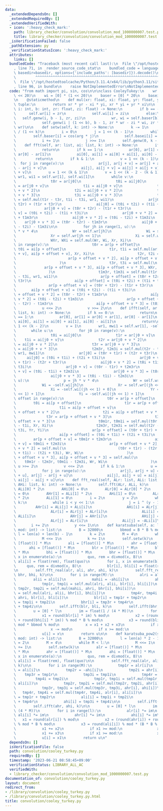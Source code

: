```yaml
---
data:
  _extendedDependsOn: []
  _extendedRequiredBy: []
  _extendedVerifiedWith:
  - icon: ':heavy_check_mark:'
    path: library_checker/convolution/convolution_mod_1000000007.test.py
    title: library_checker/convolution/convolution_mod_1000000007.test.py
  _isVerificationFailed: false
  _pathExtension: py
  _verificationStatusIcon: ':heavy_check_mark:'
  attributes:
    links: []
  bundledCode: "Traceback (most recent call last):\n  File \"/opt/hostedtoolcache/Python/3.11.4/x64/lib/python3.11/site-packages/onlinejudge_verify/documentation/build.py\"\
    , line 71, in _render_source_code_stat\n    bundled_code = language.bundle(stat.path,\
    \ basedir=basedir, options={'include_paths': [basedir]}).decode()\n          \
    \         ^^^^^^^^^^^^^^^^^^^^^^^^^^^^^^^^^^^^^^^^^^^^^^^^^^^^^^^^^^^^^^^^^^^^^^^^^^^^^^^^^\n\
    \  File \"/opt/hostedtoolcache/Python/3.11.4/x64/lib/python3.11/site-packages/onlinejudge_verify/languages/python.py\"\
    , line 96, in bundle\n    raise NotImplementedError\nNotImplementedError\n"
  code: "from math import pi, sin, cos\n\n\nclass CooleyTukey:\n    wr = [0] * (1\
    \ << 20)\n    wi = [0] * (1 << 20)\n    baser = [0] * 20\n    basei = [0] * 20\n\
    \n    @staticmethod\n    def mul(xr: float, xi: float, yr: float, yi: float) ->\
    \ tuple:\n        return xr * yr - xi * yi, xr * yi + yr * xi\n\n    def genw(self,\
    \ i: int, b: int, zr: float, zi: float) -> None:\n        if b == -1:\n      \
    \      self.wr[i] = zr\n            self.wi[i] = zi\n        else:\n         \
    \   self.genw(i, b - 1, zr, zi)\n            wr, wi = self.baser[b], self.basei[b]\n\
    \            self.genw(i | (1 << b), b - 1, zr * wr - zi * wi, zr * wi + zi *\
    \ wr)\n\n    def setw(self, k: int) -> None:\n        k -= 1\n        arg = pi\
    \ / (1 << k)\n        i = 0\n        j = 1 << (k - 1)\n        while j:\n    \
    \        self.baser[i] = cos(arg * j)\n            self.basei[i] = sin(arg * j)\n\
    \            i += 1\n            j >>= 1\n        self.genw(0, k - 1, 1, 0)\n\n\
    \    def fft(self, ar: list, ai: list, k: int) -> None:\n        if k == 0:\n\
    \            return\n        if k == 1:\n            ar[0], ar[1] = ar[0] + ar[1],\
    \ ar[0] - ar[1]\n            ai[0], ai[1] = ai[0] + ai[1], ai[0] - ai[1]\n   \
    \         return\n        if k & 1:\n            v = 1 << (k - 1)\n          \
    \  for j in range(v):\n                ar[j], ar[j + v] = ar[j] + ar[j + v], ar[j]\
    \ - ar[j + v]\n                ai[j], ai[j + v] = ai[j] + ai[j + v], ai[j] - ai[j\
    \ + v]\n        u = 1 << (k & 1)\n        v = 1 << (k - 2 - (k & 1))\n       \
    \ wr1, wi1 = self.wr[1], self.wi[1]\n        while v:\n            for j0 in range(v):\n\
    \                t0r = ar[j0]\n                t0i = ai[j0]\n                t1r\
    \ = ar[j0 + v]\n                t1i = ai[j0 + v]\n                t2r = ar[j0\
    \ + v * 2]\n                t2i = ai[j0 + v * 2]\n                t3r = ar[j0\
    \ + v * 3]\n                t3i = ai[j0 + v * 3]\n                t1m3r, t1m3i\
    \ = self.mul(t1r - t3r, t1i - t3i, wr1, wi1)\n                ar[j0] = (t0r +\
    \ t2r) + (t1r + t3r)\n                ai[j0] = (t0i + t2i) + (t1i + t3i)\n   \
    \             ar[j0 + v] = (t0r + t2r) - (t1r + t3r)\n                ai[j0 +\
    \ v] = (t0i + t2i) - (t1i + t3i)\n                ar[j0 + v * 2] = (t0r - t2r)\
    \ + t1m3r\n                ai[j0 + v * 2] = (t0i - t2i) + t1m3i\n            \
    \    ar[j0 + v * 3] = (t0r - t2r) - t1m3r\n                ai[j0 + v * 3] = (t0i\
    \ - t2i) - t1m3i\n\n            for jh in range(1, u):\n                p = jh\
    \ * v * 4\n                Wr = self.wr[jh]\n                Wi = self.wi[jh]\n\
    \                Xr = self.wr[jh << 1]\n                Xi = self.wi[jh << 1]\n\
    \                WXr, WXi = self.mul(Wr, Wi, Xr, Xi)\n                for offset\
    \ in range(v):\n                    t0r = ar[p + offset]\n                   \
    \ t0i = ai[p + offset]\n                    t1r, t1i = self.mul(ar[p + offset\
    \ + v], ai[p + offset + v], Xr, Xi)\n                    t2r, t2i = self.mul(\n\
    \                        ar[p + offset + v * 2], ai[p + offset + v * 2], Wr, Wi\n\
    \                    )\n                    t3r, t3i = self.mul(\n           \
    \             ar[p + offset + v * 3], ai[p + offset + v * 3], WXr, WXi\n     \
    \               )\n                    t1m3r, t1m3i = self.mul(t1r - t3r, t1i\
    \ - t3i, wr1, wi1)\n                    ar[p + offset] = (t0r + t2r) + (t1r +\
    \ t3r)\n                    ai[p + offset] = (t0i + t2i) + (t1i + t3i)\n     \
    \               ar[p + offset + v] = (t0r + t2r) - (t1r + t3r)\n             \
    \       ai[p + offset + v] = (t0i + t2i) - (t1i + t3i)\n                    ar[p\
    \ + offset + v * 2] = (t0r - t2r) + t1m3r\n                    ai[p + offset +\
    \ v * 2] = (t0i - t2i) + t1m3i\n                    ar[p + offset + v * 3] = (t0r\
    \ - t2r) - t1m3r\n                    ai[p + offset + v * 3] = (t0i - t2i) - t1m3i\n\
    \            u <<= 2\n            v >>= 2\n\n    def ifft(self, ar: list, ai:\
    \ list, k: int) -> None:\n        if k == 0:\n            return\n        if k\
    \ == 1:\n            ar[0], ar[1] = ar[0] + ar[1], ar[0] - ar[1]\n           \
    \ ai[0], ai[1] = ai[0] + ai[1], ai[0] - ai[1]\n            return\n        u =\
    \ 1 << (k - 2)\n        v = 1\n        wr1, mwi1 = self.wr[1], -self.wi[1]\n \
    \       while u:\n            for j0 in range(v):\n                t0r = ar[j0]\n\
    \                t0i = ai[j0]\n                t1r = ar[j0 + v]\n            \
    \    t1i = ai[j0 + v]\n                t2r = ar[j0 + v * 2]\n                t2i\
    \ = ai[j0 + v * 2]\n                t3r = ar[j0 + v * 3]\n                t3i\
    \ = ai[j0 + v * 3]\n                t2m3r, t2m3i = self.mul(t2r - t3r, t2i - t3i,\
    \ wr1, mwi1)\n                ar[j0] = (t0r + t1r) + (t2r + t3r)\n           \
    \     ai[j0] = (t0i + t1i) + (t2i + t3i)\n                ar[j0 + v * 2] = (t0r\
    \ + t1r) - (t2r + t3r)\n                ai[j0 + v * 2] = (t0i + t1i) - (t2i +\
    \ t3i)\n                ar[j0 + v] = (t0r - t1r) + t2m3r\n                ai[j0\
    \ + v] = (t0i - t1i) + t2m3i\n                ar[j0 + v * 3] = (t0r - t1r) - t2m3r\n\
    \                ai[j0 + v * 3] = (t0i - t1i) - t2m3i\n            for jh in range(1,\
    \ u):\n                p = jh * v * 4\n                Wr = self.wr[jh]\n    \
    \            Wi = -self.wi[jh]\n                Xr = self.wr[(jh << 1) + 0]\n\
    \                Xi = -self.wi[(jh << 1) + 0]\n                Yr = self.wr[(jh\
    \ << 1) + 1]\n                Yi = -self.wi[(jh << 1) + 1]\n                for\
    \ offset in range(v):\n                    t0r = ar[p + offset]\n            \
    \        t0i = ai[p + offset]\n                    t1r = ar[p + offset + v]\n\
    \                    t1i = ai[p + offset + v]\n                    t2r = ar[p\
    \ + offset + v * 2]\n                    t2i = ai[p + offset + v * 2]\n      \
    \              t3r = ar[p + offset + v * 3]\n                    t3i = ai[p +\
    \ offset + v * 3]\n                    t0m1r, t0m1i = self.mul(t0r - t1r, t0i\
    \ - t1i, Xr, Xi)\n                    t2m3r, t2m3i = self.mul(t2r - t3r, t2i -\
    \ t3i, Yr, Yi)\n                    ar[p + offset] = (t0r + t1r) + (t2r + t3r)\n\
    \                    ai[p + offset] = (t0i + t1i) + (t2i + t3i)\n            \
    \        ar[p + offset + v] = t0m1r + t2m3r\n                    ai[p + offset\
    \ + v] = t0m1i + t2m3i\n                    ar[p + offset + v * 2], ai[p + offset\
    \ + v * 2] = self.mul(\n                        (t0r + t1r) - (t2r + t3r), (t0i\
    \ + t1i) - (t2i + t3i), Wr, Wi\n                    )\n                    ar[p\
    \ + offset + v * 3], ai[p + offset + v * 3] = self.mul(\n                    \
    \    t0m1r - t2m3r, t0m1i - t2m3i, Wr, Wi\n                    )\n           \
    \ u >>= 2\n            v <<= 2\n        if k & 1:\n            u = 1 << (k - 1)\n\
    \            for j in range(u):\n                ar[j], ar[j + u] = ar[j] + ar[j\
    \ + u], ar[j] - ar[j + u]\n                ai[j], ai[j + u] = ai[j] + ai[j + u],\
    \ ai[j] - ai[j + u]\n\n    def fft_real(self, ALr: list, ALi: list, AHr: list,\
    \ AHi: list, k: int) -> None:\n        self.fft(ALr, ALi, k)\n        AHr[0] =\
    \ ALi[0] * 2\n        AHi[0] = 0\n        ALr[0] = ALr[0] * 2\n        ALi[0]\
    \ = 0\n        AHr[1] = ALi[1] * 2\n        AHi[1] = 0\n        ALr[1] = ALr[1]\
    \ * 2\n        ALi[1] = 0\n        i = 2\n        y = 2\n        while y < 1 <<\
    \ k:\n            while i < y << 1:\n                j = i ^ (y - 1)\n       \
    \         AHr[i] = ALi[j] + ALi[i]\n                AHi[i] = ALr[j] - ALr[i]\n\
    \                ALr[i] = ALr[j] + ALr[i]\n                ALi[i] = -ALi[j] +\
    \ ALi[i]\n                AHr[j] = AHr[i]\n                AHi[j] = -AHi[i]\n\
    \                ALr[j] = ALr[i]\n                ALi[j] = -ALi[i]\n         \
    \       i += 2\n            y <<= 1\n\n    def karatsuba(self, a: list, b: list,\
    \ mod: int) -> list:\n        B = 32000\n        bbmod = B * B % mod\n       \
    \ l = len(a) + len(b) - 1\n        k = 2\n        M = 4\n        while M < l:\n\
    \            M <<= 1\n            k += 1\n        self.setw(k)\n        alr =\
    \ [float()] * M\n        ali = [float()] * M\n        ahr = [float()] * M\n  \
    \      ahi = [float()] * M\n        blr = [float()] * M\n        bli = [float()]\
    \ * M\n        bhi = [float()] * M\n        bhr = [float()] * M\n        for i,\
    \ x in enumerate(a):\n            quo, rem = divmod(x, B)\n            alr[i],\
    \ ali[i] = float(rem), float(quo)\n        for i, x in enumerate(b):\n       \
    \     quo, rem = divmod(x, B)\n            blr[i], bli[i] = float(rem), float(quo)\n\
    \n        self.fft_real(alr, ali, ahr, ahi, k)\n        self.fft_real(blr, bli,\
    \ bhr, bhi, k)\n\n        for i in range(M):\n            alri = alr[i]\n    \
    \        alii = ali[i]\n            mahii = -ahi[i]\n            ahri = ahr[i]\n\
    \            tmp1r, tmp1i = self.mul(alri, alii, blr[i], bli[i])\n           \
    \ tmp2r, tmp2i = self.mul(mahii, ahri, bhr[i], bhi[i])\n            tmp3r, tmp3i\
    \ = self.mul(alri, alii, bhr[i], bhi[i])\n            tmp4r, tmp4i = self.mul(mahii,\
    \ ahri, blr[i], bli[i])\n            blr[i] = tmp1r + tmp2r\n            bli[i]\
    \ = tmp1i + tmp2i\n            bhr[i] = tmp3r + tmp4r\n            bhi[i] = tmp3i\
    \ + tmp4i\n\n        self.ifft(blr, bli, k)\n        self.ifft(bhr, bhi, k)\n\n\
    \        u = [0] * l\n        im = float(1 / (4 * M))\n        for i in range(l):\n\
    \            x1 = round(blr[i] * im) % mod\n            x2 = (round(bhr[i] * im)\
    \ + round(bhi[i] * im)) % mod * B % mod\n            x3 = round(bli[i] * im) %\
    \ mod * bbmod % mod\n            x = x1 + x2 + x3\n            if x >= mod:\n\
    \                x -= mod\n            if x >= mod:\n                x -= mod\n\
    \            u[i] = x\n        return u\n\n    def karatsuba_pow2(self, a: list,\
    \ mod: int) -> list:\n        B = 32000\n        l = len(a) * 2 - 1\n        k\
    \ = 2\n        M = 4\n        while M < l:\n            M <<= 1\n            k\
    \ += 1\n        self.setw(k)\n        alr = [float()] * M\n        ali = [float()]\
    \ * M\n        ahr = [float()] * M\n        ahi = [float()] * M\n        for i,\
    \ x in enumerate(a):\n            quo, rem = divmod(x, B)\n            alr[i],\
    \ ali[i] = float(rem), float(quo)\n\n        self.fft_real(alr, ali, ahr, ahi,\
    \ k)\n\n        for i in range(M):\n            tmp1r = alr[i]\n            tmp1i\
    \ = ali[i]\n            tmp2r = -ahi[i]\n            tmp2i = ahr[i]\n        \
    \    tmp3r = tmp1r\n            tmp3i = tmp1i\n            tmp4r = tmp2r\n   \
    \         tmp4i = tmp2i\n            tmp1r, tmp1i = self.mul(tmp1r, tmp1i, alr[i],\
    \ ali[i])\n            tmp2r, tmp2i = self.mul(tmp2r, tmp2i, ahr[i], ahi[i])\n\
    \            tmp3r, tmp3i = self.mul(tmp3r, tmp3i, ahr[i], ahi[i])\n         \
    \   tmp4r, tmp4i = self.mul(tmp4r, tmp4i, alr[i], ali[i])\n            alr[i]\
    \ = tmp1r + tmp2r\n            ali[i] = tmp1i + tmp2i\n            ahr[i] = tmp3r\
    \ + tmp4r\n            ahi[i] = tmp3i + tmp4i\n\n        self.ifft(alr, ali, k)\n\
    \        self.ifft(ahr, ahi, k)\n\n        u = [0] * l\n        im = float(1 /\
    \ (4 * M))\n        for i in range(l):\n            alr[i] *= im\n           \
    \ ali[i] *= im\n            ahr[i] *= im\n            ahi[i] *= im\n         \
    \   x1 = round(alr[i]) % mod\n            x2 = (round(ahr[i]) + round(ahi[i]))\
    \ % mod * B % mod\n            x3 = round(ali[i]) % mod * (B * B % mod) % mod\n\
    \            x1 += x2\n            if x1 >= mod:\n                x1 -= mod\n\
    \            x1 += x3\n            if x1 >= mod:\n                x1 -= mod\n\
    \            u[i] = x1\n        return u\n"
  dependsOn: []
  isVerificationFile: false
  path: convolution/cooley_turkey.py
  requiredBy: []
  timestamp: '2023-06-21 08:58:45+09:00'
  verificationStatus: LIBRARY_ALL_AC
  verifiedWith:
  - library_checker/convolution/convolution_mod_1000000007.test.py
documentation_of: convolution/cooley_turkey.py
layout: document
redirect_from:
- /library/convolution/cooley_turkey.py
- /library/convolution/cooley_turkey.py.html
title: convolution/cooley_turkey.py
---
```

